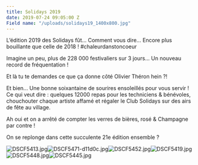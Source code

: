 ```yaml
---
title: Solidays 2019
date: 2019-07-24 09:05:00 Z
Field name: "/uploads/solidays19_1400x800.jpg"
---
```


L’édition 2019 des Solidays fût… Comment vous dire… Encore plus bouillante que celle de 2018 ! #chaleurdanstoncoeur

Imagine un peu, plus de 228 000 festivaliers sur 3 jours… 
Un nouveau record de fréquentation !

Et là tu te demandes ce que ça donne côté Olivier Théron hein ?!

Et bien… Une bonne soixantaine de sourires ensoleillés pour vous servir ! 
Ce qui veut dire : quelques 12000 repas pour les techniciens & bénévoles, chouchouter chaque artiste affamé et régaler le Club Solidays sur des airs de fête au village.

Ah oui et on a arrêté de compter les verres de bières, rosé & Champagne par contre ! 

On se replonge dans cette succulente 21e édition ensemble ?

![DSCF5413.jpg](/uploads/DSCF5413.jpg)![DSCF5471-d11d0c.jpg](/uploads/DSCF5471-d11d0c.jpg)![DSCF5452.jpg](/uploads/DSCF5452.jpg)![DSCF5419.jpg](/uploads/DSCF5419.jpg)![DSCF5448.jpg](/uploads/DSCF5448.jpg)![DSCF5445.jpg](/uploads/DSCF5445.jpg)